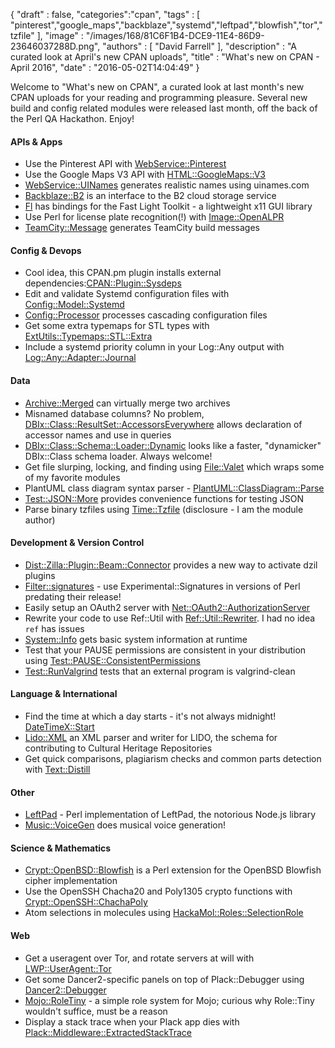 {
   "draft" : false,
   "categories":"cpan",
   "tags" : [
      "pinterest","google_maps","backblaze","systemd","leftpad","blowfish","tor","tzfile"
   ],
   "image" : "/images/168/81C6F1B4-DCE9-11E4-86D9-23646037288D.png",
   "authors" : [
      "David Farrell"
   ],
   "description" : "A curated look at April's new CPAN uploads",
   "title" : "What's new on CPAN - April 2016",
   "date" : "2016-05-02T14:04:49"
}


Welcome to "What's new on CPAN", a curated look at last month's new CPAN uploads for your reading and programming pleasure. Several new build and config related modules were released last month, off the back of the Perl QA Hackathon. Enjoy!

#### APIs & Apps
* Use the Pinterest API with [WebService::Pinterest](https://metacpan.org/pod/WebService::Pinterest)
* Use the Google Maps V3 API with [HTML::GoogleMaps::V3](https://metacpan.org/pod/HTML::GoogleMaps::V3)
* [WebService::UINames](https://metacpan.org/pod/WebService::UINames) generates realistic names using uinames.com
* [Backblaze::B2](https://metacpan.org/pod/Backblaze::B2) is an interface to the B2 cloud storage service
* [Fl](https://metacpan.org/pod/Fl) has bindings for the Fast Light Toolkit - a lightweight x11 GUI library
* Use Perl for license plate recognition(!) with [Image::OpenALPR](https://metacpan.org/pod/Image::OpenALPR)
* [TeamCity::Message](https://metacpan.org/pod/TeamCity::Message) generates TeamCity build messages

#### Config & Devops
* Cool idea, this CPAN.pm plugin installs external dependencies:[CPAN::Plugin::Sysdeps](https://metacpan.org/pod/CPAN::Plugin::Sysdeps)
* Edit and validate Systemd configuration files with [Config::Model::Systemd](https://metacpan.org/pod/Config::Model::Systemd)
* [Config::Processor](https://metacpan.org/pod/Config::Processor) processes cascading configuration files
* Get some extra typemaps for STL types with [ExtUtils::Typemaps::STL::Extra](https://metacpan.org/pod/ExtUtils::Typemaps::STL::Extra)
* Include a systemd priority column in your Log::Any output with [Log::Any::Adapter::Journal](https://metacpan.org/pod/Log::Any::Adapter::Journal)

#### Data
* [Archive::Merged](https://metacpan.org/pod/Archive::Merged) can virtually merge two archives
* Misnamed database columns? No problem, [DBIx::Class::ResultSet::AccessorsEverywhere](https://metacpan.org/pod/DBIx::Class::ResultSet::AccessorsEverywhere) allows declaration of accessor names and use in queries
* [DBIx::Class::Schema::Loader::Dynamic](https://metacpan.org/pod/DBIx::Class::Schema::Loader::Dynamic) looks like a faster, "dynamicker" DBIx::Class schema loader. Always welcome!
* Get file slurping, locking, and finding using [File::Valet](https://metacpan.org/pod/File::Valet) which wraps some of my favorite modules
* PlantUML class diagram syntax parser - [PlantUML::ClassDiagram::Parse](https://metacpan.org/pod/PlantUML::ClassDiagram::Parse)
* [Test::JSON::More](https://metacpan.org/pod/Test::JSON::More) provides convenience functions for testing JSON
* Parse binary tzfiles using [Time::Tzfile](https://metacpan.org/pod/Time::Tzfile) (disclosure - I am the module author)


#### Development & Version Control
* [Dist::Zilla::Plugin::Beam::Connector](https://metacpan.org/pod/Dist::Zilla::Plugin::Beam::Connector) provides a new way to activate dzil plugins
* [Filter::signatures](https://metacpan.org/pod/Filter::signatures) - use Experimental::Signatures in versions of Perl predating their release!
* Easily setup an OAuth2 server with [Net::OAuth2::AuthorizationServer](https://metacpan.org/pod/Net::OAuth2::AuthorizationServer)
* Rewrite your code to use Ref::Util with [Ref::Util::Rewriter](https://metacpan.org/pod/Ref::Util::Rewriter). I had no idea `ref` has issues
* [System::Info](https://metacpan.org/pod/System::Info) gets basic system information at runtime
* Test that your PAUSE permissions are consistent in your distribution using [Test::PAUSE::ConsistentPermissions](https://metacpan.org/pod/Test::PAUSE::ConsistentPermissions)
* [Test::RunValgrind](https://metacpan.org/pod/Test::RunValgrind) tests that an external program is valgrind-clean


#### Language & International
* Find the time at which a day starts - it's not always midnight! [DateTimeX::Start](https://metacpan.org/pod/DateTimeX::Start)
* [Lido::XML](https://metacpan.org/pod/Lido::XML) an XML parser and writer for LIDO, the schema for contributing to Cultural Heritage Repositories
* Get quick comparisons, plagiarism checks and common parts detection with [Text::Distill](https://metacpan.org/pod/Text::Distill)


#### Other
* [LeftPad](https://metacpan.org/pod/LeftPad) - Perl implementation of LeftPad, the notorious Node.js library
* [Music::VoiceGen](https://metacpan.org/pod/Music::VoiceGen) does musical voice generation!


#### Science & Mathematics
* [Crypt::OpenBSD::Blowfish](https://metacpan.org/pod/Crypt::OpenBSD::Blowfish) is a Perl extension for the OpenBSD Blowfish cipher implementation
* Use the OpenSSH Chacha20 and Poly1305 crypto functions with [Crypt::OpenSSH::ChachaPoly](https://metacpan.org/pod/Crypt::OpenSSH::ChachaPoly)
* Atom selections in molecules using [HackaMol::Roles::SelectionRole](https://metacpan.org/pod/HackaMol::Roles::SelectionRole)


#### Web
* Get a useragent over Tor, and rotate servers at will with [LWP::UserAgent::Tor](https://metacpan.org/pod/LWP::UserAgent::Tor)
* Get some Dancer2-specific panels on top of Plack::Debugger using [Dancer2::Debugger](https://metacpan.org/pod/Dancer2::Debugger)
* [Mojo::RoleTiny](https://metacpan.org/pod/Mojo::RoleTiny) - a simple role system for Mojo; curious why Role::Tiny wouldn't suffice, must be a reason
* Display a stack trace when your Plack app dies with [Plack::Middleware::ExtractedStackTrace](https://metacpan.org/pod/Plack::Middleware::ExtractedStackTrace)
